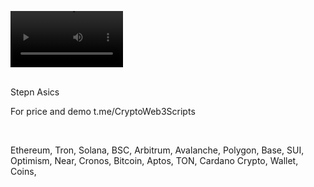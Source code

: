 <video src='https://github.com/user-attachments/assets/7b550aaf-0738-4176-8975-0b3e6255670e' width=180/><video />
<br />





<br />
Stepn Asics


For price and demo
t.me/CryptoWeb3Scripts

<br />

Ethereum, Tron, Solana, BSC, Arbitrum, Avalanche, Polygon, Base, SUI, Optimism, Near, Cronos, Bitcoin, Aptos, TON, Cardano
Crypto, Wallet, Coins,
